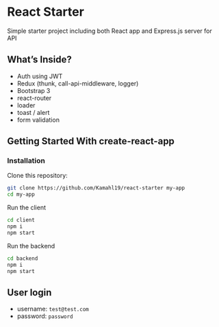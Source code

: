 # React Starter

Simple starter project including both React app and Express.js server for API

## What’s Inside?

* Auth using JWT
* Redux (thunk, call-api-middleware, logger)
* Bootstrap 3
* react-router
* loader
* toast / alert
* form validation

## Getting Started With create-react-app

### Installation

Clone this repository:

```sh
git clone https://github.com/Kamahl19/react-starter my-app
cd my-app
```

Run the client

```sh
cd client
npm i
npm start
```

Run the backend

```sh
cd backend
npm i
npm start
```

## User login

* username: `test@test.com`
* password: `password`
